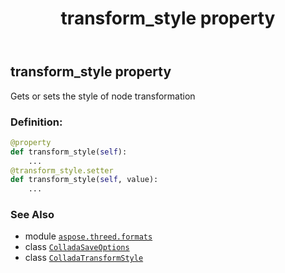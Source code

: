 ﻿---
title: transform_style property
second_title: Aspose.3D for Python via .NET API References
description: 
type: docs
weight: 100
url: /aspose.threed.formats/colladasaveoptions/transform_style/
is_root: false
---

## transform_style property


Gets or sets the style of node transformation
### Definition:
```python
@property
def transform_style(self):
    ...
@transform_style.setter
def transform_style(self, value):
    ...
```

### See Also
* module [`aspose.threed.formats`](../../)
* class [`ColladaSaveOptions`](/3d/python-net/aspose.threed.formats/colladasaveoptions)
* class [`ColladaTransformStyle`](/3d/python-net/aspose.threed.formats/colladatransformstyle)
